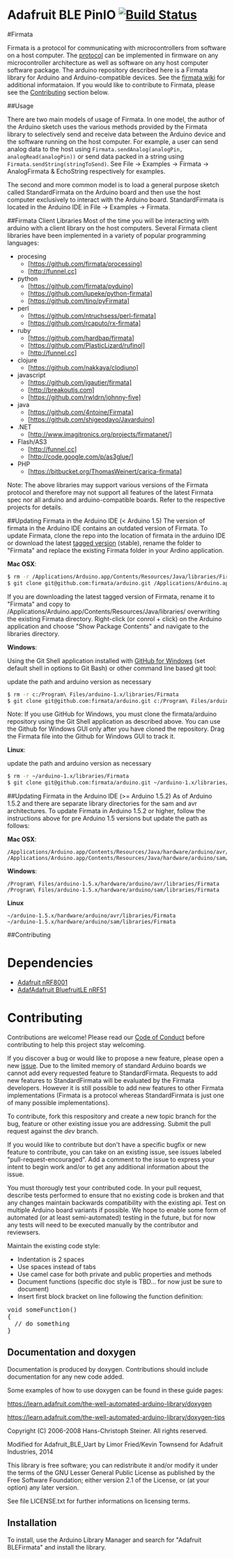 # Adafruit BLE PinIO [![Build Status](https://github.com/adafruit/Adafruit_BLE_PinIO/workflows/Arduino%20Library%20CI/badge.svg)](https://github.com/adafruit/Adafruit_BLE_PinIO/actions)
#Firmata

Firmata is a protocol for communicating with microcontrollers from software on a host computer. The [protocol](http://firmata.org/wiki/Protocol) can be implemented in firmware on any microcontroller architecture as well as software on any host computer software package. The arduino repository described here is a Firmata library for Arduino and Arduino-compatible devices. See the [firmata wiki](http://firmata.org/wiki/Main_Page) for additional informataion. If you would like to contribute to Firmata, please see the [Contributing](#contributing) section below.

##Usage

There are two main models of usage of Firmata. In one model, the author of the Arduino sketch uses the various methods provided by the Firmata library to selectively send and receive data between the Arduino device and the software running on the host computer. For example, a user can send analog data to the host using ``` Firmata.sendAnalog(analogPin, analogRead(analogPin)) ``` or send data packed in a string using ``` Firmata.sendString(stringToSend) ```. See File -> Examples -> Firmata -> AnalogFirmata & EchoString respectively for examples.

The second and more common model is to load a general purpose sketch called StandardFirmata on the Arduino board and then use the host computer exclusively to interact with the Arduino board. StandardFirmata is located in the Arduino IDE in File -> Examples -> Firmata.

##Firmata Client Libraries
Most of the time you will be interacting with arduino with a client library on the host computers. Several Firmata client libraries have been implemented in a variety of popular programming languages:

* procesing
  * [https://github.com/firmata/processing]
  * [http://funnel.cc]
* python
  * [https://github.com/firmata/pyduino]
  * [https://github.com/lupeke/python-firmata]
  * [https://github.com/tino/pyFirmata]
* perl
  * [https://github.com/ntruchsess/perl-firmata]
  * [https://github.com/rcaputo/rx-firmata]
* ruby 
  * [https://github.com/hardbap/firmata]
  * [https://github.com/PlasticLizard/rufinol]
  * [http://funnel.cc]
* clojure
  * [https://github.com/nakkaya/clodiuno]
* javascript 
  * [https://github.com/jgautier/firmata]
  * [http://breakoutjs.com]
  * [https://github.com/rwldrn/johnny-five]
* java 
  * [https://github.com/4ntoine/Firmata]
  * [https://github.com/shigeodayo/Javarduino]
* .NET
  * [http://www.imagitronics.org/projects/firmatanet/]
* Flash/AS3
  * [http://funnel.cc]
  * [http://code.google.com/p/as3glue/]
* PHP
  * [https://bitbucket.org/ThomasWeinert/carica-firmata]

Note: The above libraries may support various versions of the Firmata protocol and therefore may not support all features of the latest Firmata spec nor all arduino and arduino-compatible boards. Refer to the respective projects for details.

##Updating Firmata in the Arduino IDE (< Arduino 1.5)
The version of firmata in the Arduino IDE contains an outdated version of Firmata. To update Firmata, clone the repo into the location of firmata in the arduino IDE or download the latest [tagged version](https://github.com/firmata/arduino/tags) (stable), rename the folder to "Firmata" and replace the existing Firmata folder in your Ardino application.

**Mac OSX**:

```bash
$ rm -r /Applications/Arduino.app/Contents/Resources/Java/libraries/Firmata
$ git clone git@github.com:firmata/arduino.git /Applications/Arduino.app/Contents/Resources/Java/libraries/Firmata
```

If you are downloading the latest tagged version of Firmata, rename it to "Firmata" and copy to /Applications/Arduino.app/Contents/Resources/Java/libraries/ overwriting the existing Firmata directory. Right-click (or conrol + click) on the Arduino application and choose "Show Package Contents" and navigate to the libraries directory.

**Windows**:

Using the Git Shell application installed with [GitHub for Windows](http://windows.github.com/) (set default shell in options to Git Bash) or other command line based git tool:

update the path and arduino version as necessary
```bash
$ rm -r c:/Program\ Files/arduino-1.x/libraries/Firmata
$ git clone git@github.com:firmata/arduino.git c:/Program\ Files/arduino-1.x/libraries/Firmata
```

Note: If you use GitHub for Windows, you must clone the firmata/arduino repository using the Git Shell application as described above. You can use the Github for Windows GUI only after you have cloned the repository. Drag the Firmata file into the Github for Windows GUI to track it.

**Linux**:

update the path and arduino version as necessary
```bash
$ rm -r ~/arduino-1.x/libraries/Firmata
$ git clone git@github.com:firmata/arduino.git ~/arduino-1.x/libraries/Firmata
```

##Updating Firmata in the Arduino IDE (>= Arduino 1.5.2)
As of Arduino 1.5.2 and there are separate library directories for the sam and
avr architectures. To update Firmata in Arduino 1.5.2 or higher, follow the 
instructions above for pre Arduino 1.5 versions but update the path as follows:

**Mac OSX**:
```
/Applications/Arduino.app/Contents/Resources/Java/hardware/arduino/avr/libraries/Firmata
/Applications/Arduino.app/Contents/Resources/Java/hardware/arduino/sam/libraries/Firmata
```

**Windows**:
```
/Program\ Files/arduino-1.5.x/hardware/arduino/avr/libraries/Firmata
/Program\ Files/arduino-1.5.x/hardware/arduino/sam/libraries/Firmata
```

**Linux**
```
~/arduino-1.5.x/hardware/arduino/avr/libraries/Firmata
~/arduino-1.5.x/hardware/arduino/sam/libraries/Firmata
```

<a name="contributing" />
##Contributing


# Dependencies

* [Adafruit nRF8001](https://github.com/adafruit/Adafruit_nRF8001)
* [AdafAdafruit BluefruitLE nRF51](https://github.com/adafruit/Adafruit_BluefruitLE_nRF51)

# Contributing

Contributions are welcome! Please read our [Code of Conduct](https://github.com/adafruit/Adafruit_AMRadio/blob/master/CODE_OF_CONDUCT.md>)
before contributing to help this project stay welcoming.

If you discover a bug or would like to propose a new feature, please open a new [issue](https://github.com/firmata/arduino/issues?sort=created&state=open). Due to the limited memory of standard Arduino boards we cannot add every requested feature to StandardFirmata. Requests to add new features to StandardFirmata will be evaluated by the Firmata developers. However it is still possible to add new features to other Firmata implementations (Firmata is a protocol whereas StandardFirmata is just one of many possible implementations).

To contribute, fork this respository and create a new topic branch for the bug, feature or other existing issue you are addressing. Submit the pull request against the *dev* branch.

If you would like to contribute but don't have a specific bugfix or new feature to contribute, you can take on an existing issue, see issues labeled "pull-request-encouraged". Add a comment to the issue to express your intent to begin work and/or to get any additional information about the issue.

You must thorougly test your contributed code. In your pull request, describe tests performed to ensure that no existing code is broken and that any changes maintain backwards compatibility with the existing api. Test on multiple Arduino board variants if possible. We hope to enable some form of automated (or at least semi-automated) testing in the future, but for now any tests will need to be executed manually by the contributor and reviewsers.

Maintain the existing code style:

- Indentation is 2 spaces
- Use spaces instead of tabs
- Use camel case for both private and public properties and methods
- Document functions (specific doc style is TBD... for now just be sure to document)
- Insert first block bracket on line following the function definition:

<pre>void someFunction()
{
  // do something
}
</pre>

## Documentation and doxygen
Documentation is produced by doxygen. Contributions should include documentation for any new code added.

Some examples of how to use doxygen can be found in these guide pages:

https://learn.adafruit.com/the-well-automated-arduino-library/doxygen

https://learn.adafruit.com/the-well-automated-arduino-library/doxygen-tips

Copyright (C) 2006-2008 Hans-Christoph Steiner.  All rights reserved.

Modified for Adafruit_BLE_Uart by Limor Fried/Kevin Townsend for
Adafruit Industries, 2014

This library is free software; you can redistribute it and/or
modify it under the terms of the GNU Lesser General Public
License as published by the Free Software Foundation; either
version 2.1 of the License, or (at your option) any later version.

See file LICENSE.txt for further informations on licensing terms.
## Installation
To install, use the Arduino Library Manager and search for "Adafruit BLEFirmata" and install the library.
